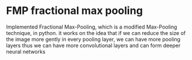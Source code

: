 # FMP fractional max pooling
Implemented Fractional Max-Pooling, which is a modified Max-Pooling technique, in python. it works on the idea that if we can reduce the size of the image more gently in every pooling layer, we can have more pooling layers thus we can have more convolutional layers and can form deeper neural networks
